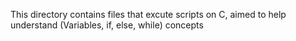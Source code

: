 This directory contains files that excute scripts on C, aimed to help understand (Variables, if, else, while) concepts
